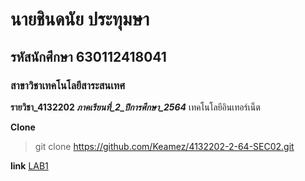 # นายชินดนัย ประทุมษา 
## รหัสนักศึกษา 630112418041
### สาขาวิชาเทคโนโลยีสาระสนเทศ

**รายวิชา_4132202 _ภาคเรียนที่_2_ปีการศึกษา_2564_**
เทคโนโลยีอินเทอร์เน็ต

**Clone**
> git clone https://github.com/Keamez/4132202-2-64-SEC02.git

**link**
[LAB1](https://github.com/Keamez/4132202-2-64-SEC02/tree/master/LAB1)